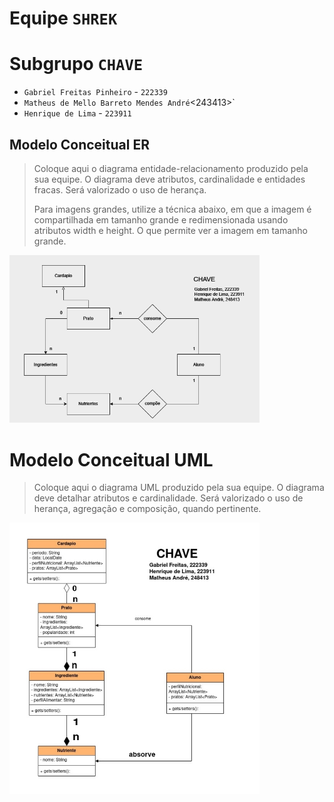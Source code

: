 # Equipe `SHREK`

# Subgrupo `CHAVE`
* `Gabriel Freitas Pinheiro` - `222339`
* `Matheus de Mello Barreto Mendes André`<243413>`
* `Henrique de Lima` - `223911`

## Modelo Conceitual ER

> Coloque aqui o diagrama entidade-relacionamento produzido pela sua equipe. O diagrama deve atributos, cardinalidade e entidades fracas. Será valorizado o uso de herança.
>
> Para imagens grandes, utilize a técnica abaixo, em que a imagem é compartilhada em tamanho grande e redimensionada usando atributos width e height. O que permite ver a imagem em tamanho grande.

<img src="images/ER.png" width="400px" height="auto">

# Modelo Conceitual UML

> Coloque aqui o diagrama UML produzido pela sua equipe. O diagrama deve detalhar atributos e cardinalidade. Será valorizado o uso de herança, agregação e composição, quando pertinente.

<img src="images/UML.jpg" width="400px" height="auto">
